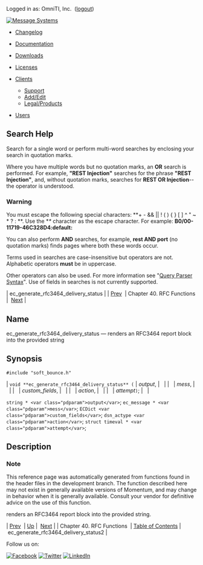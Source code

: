 Logged in as: OmniTI, Inc.  ([logout](https://support.messagesystems.com/logout.php))

[![Message Systems](https://support.messagesystems.com/images/ms-white205.png)](https://support.messagesystems.com/start.php) 

*   [Changelog](https://support.messagesystems.com/start.php?show=changelog)
*   [Documentation](https://support.messagesystems.com/docs/)
*   [Downloads](https://support.messagesystems.com/start.php)

*   [Licenses](https://support.messagesystems.com/license_summary.php)
*   <a href="">Clients</a>
    *   [Support](https://support.messagesystems.com/cs.php)
    *   [Add/Edit](https://support.messagesystems.com/edit_client.php)
    *   [Legal/Products](https://support.messagesystems.com/edit_products.php)
*   [Users](https://support.messagesystems.com/edit_customer.php)

## Search Help

Search for a single word or perform multi-word searches by enclosing your search in quotation marks.

Where you have multiple words but no quotation marks, an **OR** search is performed. For example, **"REST Injection"** searches for the phrase **"REST Injection"**, and, without quotation marks, searches for **REST OR Injection**--the operator is understood.

### Warning

You must escape the following special characters: **+ - && || ! ( ) { } [ ] ^ " ~ * ? : \**. Use the **\** character as the escape character. For example: **B0/00-11719-46C328D4\:default\:**

You can also perform **AND** searches, for example, **rest AND port** (no quotation marks) finds pages where both these words occur.

Terms used in searches are case-insensitive but operators are not. Alphabetic operators **must** be in uppercase.

Other operators can also be used. For more information see "[Query Parser Syntax](https://lucene.apache.org/core/old_versioned_docs/versions/3_0_0/queryparsersyntax.html)". Use of fields in searches is not currently supported.

| ec_generate_rfc3464_delivery_status |
| [Prev](rfc.php)  | Chapter 40. RFC Functions |  [Next](apis.ec_generate_rfc3464_delivery_status2.php) |

<a name="apis.ec_generate_rfc3464_delivery_status"></a>
## Name

ec_generate_rfc3464_delivery_status — renders an RFC3464 report block into the provided string

## Synopsis

`#include "soft_bounce.h"`

| `void **ec_generate_rfc3464_delivery_status** (` | <var class="pdparam">output</var>, |   |
|   | <var class="pdparam">mess</var>, |   |
|   | <var class="pdparam">custom_fields</var>, |   |
|   | <var class="pdparam">action</var>, |   |
|   | <var class="pdparam">attempt</var>`)`; |   |

`string * <var class="pdparam">output</var>`;
`ec_message * <var class="pdparam">mess</var>`;
`ECDict <var class="pdparam">custom_fields</var>`;
`dsn_actype <var class="pdparam">action</var>`;
`struct timeval * <var class="pdparam">attempt</var>`;<a name="idp30841392"></a>
## Description

### Note

This reference page was automatically generated from functions found in the header files in the development branch. The function described here may not exist in generally available versions of Momentum, and may change in behavior when it is generally available. Consult your vendor for definitive advice on the use of this function.

renders an RFC3464 report block into the provided string.

| [Prev](rfc.php)  | [Up](rfc.php) |  [Next](apis.ec_generate_rfc3464_delivery_status2.php) |
| Chapter 40. RFC Functions  | [Table of Contents](index.php) |  ec_generate_rfc3464_delivery_status2 |

Follow us on:

[![Facebook](https://support.messagesystems.com/images/icon-facebook.png)](http://www.facebook.com/messagesystems) [![Twitter](https://support.messagesystems.com/images/icon-twitter.png)](http://twitter.com/#!/MessageSystems) [![LinkedIn](https://support.messagesystems.com/images/icon-linkedin.png)](http://www.linkedin.com/company/message-systems)
